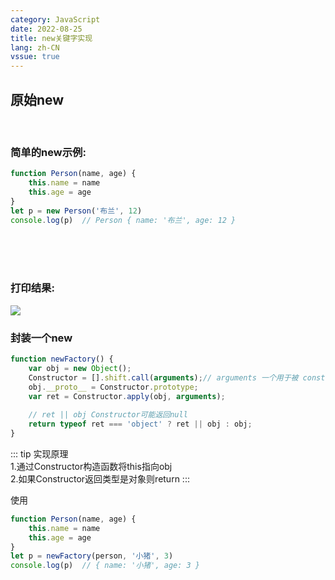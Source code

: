 ```yaml
---
category: JavaScript
date: 2022-08-25
title: new关键字实现
lang: zh-CN
vssue: true
---
```


## 原始new
<br/>

### 简单的new示例:
```` js
function Person(name, age) {
    this.name = name
    this.age = age
}
let p = new Person('布兰', 12)
console.log(p)  // Person { name: '布兰', age: 12 }
````

<br/>
<br/>
<br/>

### 打印结果:
![](https://p9-juejin.byteimg.com/tos-cn-i-k3u1fbpfcp/7a7899fcd51549e889304ca8ab22d898~tplv-k3u1fbpfcp-zoom-in-crop-mark:3024:0:0:0.awebp)

### 封装一个new
``` js
function newFactory() {
    var obj = new Object(); 
    Constructor = [].shift.call(arguments);// arguments 一个用于被 constructor 调用的参数列表。
    obj.__proto__ = Constructor.prototype;
    var ret = Constructor.apply(obj, arguments);
    
    // ret || obj Constructor可能返回null
    return typeof ret === 'object' ? ret || obj : obj;
}
```
::: tip
实现原理<br/>
1.通过Constructor构造函数将this指向obj<br/>
2.如果Constructor返回类型是对象则return
:::

使用
``` js
function Person(name, age) {
    this.name = name
    this.age = age
}
let p = newFactory(person, '小猪', 3)
console.log(p)  // { name: '小猪', age: 3 }
```
